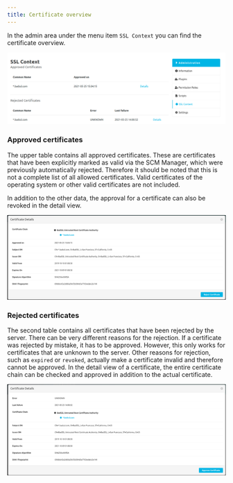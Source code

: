 ```yaml
---
title: Certificate overview
---
```


In the admin area under the menu item `SSL Context` you can find the certificate overview.

![Certificate overview](assets/certificate_overview.png)

### Approved certificates
The upper table contains all approved certificates. These are certificates
that have been explicitly marked as valid via the SCM Manager, which were previously automatically rejected. 
Therefore it should be noted that this is not a complete list of all allowed certificates.
Valid certificates of the operating system or other valid certificates are not included.

In addition to the other data, the approval for a certificate can also be revoked in the detail view.

![Certificate modal](assets/approved_certificate_modal.png)

### Rejected certificates
The second table contains all certificates that have been rejected by the server.
There can be very different reasons for the rejection. If a certificate was rejected by mistake, it has to be approved.
However, this only works for certificates that are unknown to the server.
Other reasons for rejection, such as `expired` or `revoked`, actually make a certificate invalid and therefore cannot be approved.
In the detail view of a certificate, the entire certificate chain can be checked and approved in addition to the actual certificate.

![Certificate modal](assets/rejected_certificate_modal.png)
